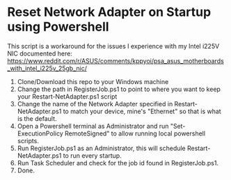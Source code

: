 # Reset Network Adapter on Startup using Powershell

This script is a workaround for the issues I experience with my Intel i225V NIC documented here: https://www.reddit.com/r/ASUS/comments/kppyoi/psa_asus_motherboards_with_intel_i225v_25gb_nic/

1. Clone/Download this repo to your Windows machine
2. Change the path in RegisterJob.ps1 to point to where you want to keep your Restart-NetAdapter.ps1 script
3. Change the name of the Network Adapter specified in Restart-NetAdapter.ps1 to match your device, mine's "Ethernet" so that is what is the default.
4. Open a Powershell terminal as Administrator and run "Set-ExecutionPolicy RemoteSigned" to allow running local powershell scripts.
5. Run RegisterJob.ps1 as an Administrator, this will schedule Restart-NetAdapter.ps1 to run every startup.
6. Run Task Scheduler and check for the job id found in RegisterJob.ps1.
7. Done.
